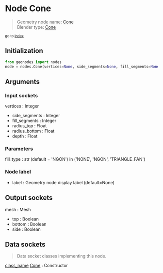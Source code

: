 
# Node Cone

> Geometry node name: [Cone](https://docs.blender.org/manual/en/latest/modeling/geometry_nodes/material/cone.html)<br>
  Blender type: [Cone](https://docs.blender.org/api/current/bpy.types.GeometryNodeMeshCone.html)
  
<sub>go to [index](/docs/index.md)</sub>

## Initialization

```python
from geonodes import nodes
node = nodes.Cone(vertices=None, side_segments=None, fill_segments=None, radius_top=None, radius_bottom=None, depth=None, fill_type='NGON', label=None)
```



## Arguments


### Input sockets

vertices : Integer
- side_segments : Integer
- fill_segments : Integer
- radius_top : Float
- radius_bottom : Float
- depth : Float

### Parameters

fill_type : str (default = 'NGON') in ('NONE', 'NGON', 'TRIANGLE_FAN')

### Node label

- label : Geometry node display label (default=None)

## Output sockets

mesh : Mesh
- top : Boolean
- bottom : Boolean
- side : Boolean

## Data sockets

> Data socket classes implementing this node.
  
[class_name](/docs/sockets/Mesh.md) [Cone](/docs/sockets/Mesh.md#cone) : Constructor

